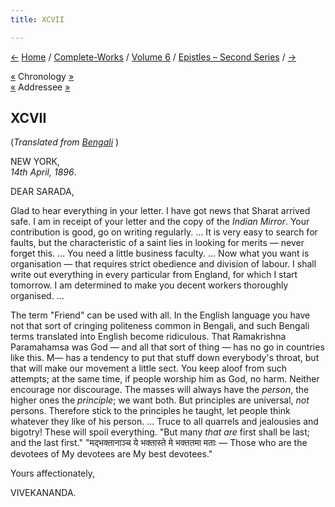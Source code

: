 ```yaml
---
title: XCVII

---
```

<div>

[←](096_mrs_bull.htm) [Home](../../../index.htm) /
[Complete-Works](../../complete_works.htm) / [Volume
6](../volume_6_contents.htm) / [Epistles – Second
Series](epistles_second_series_contents.htm) / [→](098_mrs_bull.htm)

  

[«](096_mrs_bull.htm) Chronology
[»](../../volume_8/epistles_fourth_series/073_sisters.htm)  
[«](094_sarada.htm) Addressee [»](135_sarada.htm)

## XCVII

(*Translated from [Bengali](b7271e6097.pdf)* )

NEW YORK,  
*14th April, 1896*.

DEAR SARADA,

Glad to hear everything in your letter. I have got news that Sharat
arrived safe. I am in receipt of your letter and the copy of the *Indian
Mirror*. Your contribution is good, go on writing regularly. ... It is
very easy to search for faults, but the characteristic of a saint lies
in looking for merits — never forget this. ... You need a little
business faculty. ... Now what you want is organisation — that requires
strict obedience and division of labour. I shall write out everything in
every particular from England, for which I start tomorrow. I am
determined to make you decent workers thoroughly organised. ...

The term "Friend" can be used with all. In the English language you have
not that sort of cringing politeness common in Bengali, and such Bengali
terms translated into English become ridiculous. That Ramakrishna
Paramahamsa was God — and all that sort of thing — has no go in
countries like this. M— has a tendency to put that stuff down
everybody's throat, but that will make our movement a little sect. You
keep aloof from such attempts; at the same time, if people worship him
as God, no harm. Neither encourage nor discourage. The masses will
always have the *person*, the higher ones the *principle*; we want both.
But principles are universal, *not* persons. Therefore stick to the
principles he taught, let people think whatever they like of his person.
... Truce to all quarrels and jealousies and bigotry! These will spoil
everything. "But many *that are* first shall be last; and the last
first." "मद्भक्तानाञ्च ये भक्तास्ते मे भक्ततमा मताः — Those who are the
devotees of My devotees are My best devotees." 

Yours affectionately,

VIVEKANANDA.

</div>
